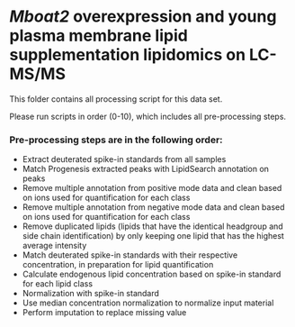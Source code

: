 # _Mboat2_ overexpression and young plasma membrane lipid supplementation lipidomics on LC-MS/MS

This folder contains all processing script for this data set.

Please run scripts in order (0-10), which includes all pre-processing steps.

### Pre-processing steps are in the following order:

* Extract deuterated spike-in standards from all samples
*  Match Progenesis extracted peaks with LipidSearch annotation on peaks
* Remove multiple annotation from positive mode data and clean based on ions used for quantification for each class
* Remove multiple annotation from negative mode data and clean based on ions used for quantification for each class
* Remove duplicated lipids (lipids that have the identical headgroup and side chain identification) by only keeping one lipid that has the highest average intensity
* Match deuterated spike-in standards with their respective concentration, in preparation for lipid quantification
* Calculate endogenous lipid concentration based on spike-in standard for each lipid class
* Normalization with spike-in standard
* Use median concentration normalization to normalize input material
* Perform imputation to replace missing value
